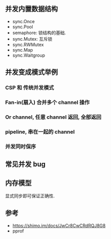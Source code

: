 ## 并发内置数据结构
- sync.Once
- sync.Pool
- semaphore: 锁结构的基础.
- sync.Mutex: 互斥锁
- sync.RWMutex
- sync.Map
- sync.Waitgroup

## 并发变成模式举例
### CSP 和 传统并发模式

### Fan-in(扇入)  合并多个 channel 操作

### Or channel, 任意 channel 返回, 全部返回
### pipeline, 串在一起的 channel
### 并发同时保序


## 常见并发 bug


## 内存模型

显式同步即可保证正确性.


## 参考
- https://shimo.im/docs/JwCr8CwCRdRQJ8G8
- pprof